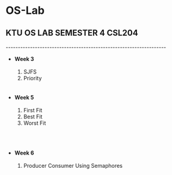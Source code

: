 # OS-Lab
<h2><b>KTU OS LAB SEMESTER 4 CSL204</b></h2>
<p>------------------------------------------------------------------</p>

<ul>
  <li height="20px"><b>Week 3 </b><br></br>
    <ol>
      <li>SJFS</li>
      <li>Priority</li>
    </ol>
  </li>
  <br></br>
   <li height="20px"><b>Week 5 </b><br></br>
    <ol>
      <li>First Fit</li>
      <li>Best Fit</li>
      <li>Worst Fit</li>
    </ol>
  </li>
  
  <br></br>
   <li height="20px"><b>Week 6 </b><br></br>
    <ol>
  <li>Producer Consumer Using Semaphores </li>
  </ol>
  </li>
  
  
  </ul>
